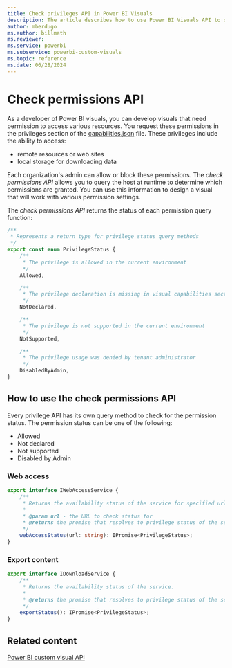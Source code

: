 ```yaml
---
title: Check privileges API in Power BI Visuals
description: The article describes how to use Power BI Visuals API to determine what privileges are enabled and how to check the permissions granted.
author: mberdugo
ms.author: billmath
ms.reviewer:
ms.service: powerbi
ms.subservice: powerbi-custom-visuals
ms.topic: reference
ms.date: 06/28/2024
---
```


# Check permissions API

As a developer of Power BI visuals, you can develop visuals that need permission to access various resources. You request these permissions in the privileges section of the [capabilities.json](capabilities.md) file. These privileges include the ability to access:

* remote resources or web sites
* local storage for downloading data

Each organization's admin can allow or block these permissions. The *check permissions API* allows you to query the host at runtime to determine which permissions are granted. You can use this information to design a visual that will work with various permission settings.

The *check permissions API* returns the status of each permission query function:

```typescript
/**
 * Represents a return type for privilege status query methods
 */
export const enum PrivilegeStatus {
    /**
     * The privilege is allowed in the current environment
     */
    Allowed,

    /**
     * The privilege declaration is missing in visual capabilities section
     */
    NotDeclared,

    /**
     * The privilege is not supported in the current environment
     */
    NotSupported,

    /**
     * The privilege usage was denied by tenant administrator
     */
    DisabledByAdmin,
}
```

## How to use the check permissions API

Every privilege API has its own query method to check for the permission status. The permission status can be one of the following:

* Allowed
* Not declared
* Not supported
* Disabled by Admin

### Web access

```typescript
export interface IWebAccessService {
    /**
     * Returns the availability status of the service for specified url.
     * 
     * @param url - the URL to check status for
     * @returns the promise that resolves to privilege status of the service
     */
    webAccessStatus(url: string): IPromise<PrivilegeStatus>;
}
```

### Export content

```typescript
export interface IDownloadService {
    /**
     * Returns the availability status of the service.
     * 
     * @returns the promise that resolves to privilege status of the service
     */
    exportStatus(): IPromise<PrivilegeStatus>;
}
```

## Related content

[Power BI custom visual API](visual-api.md)
